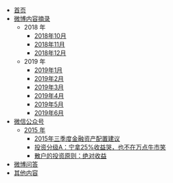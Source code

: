 * [首页](/)
* [微博内容摘录](weibo_weibo/README)
	* 2018 年
		* [2018年10月](weibo_weibo/201810.md)
		* [2018年11月](weibo_weibo/201811.md)
		* [2018年12月](weibo_weibo/201812.md)
	* 2019 年
		* [2019年1月](weibo_weibo/201901.md)
		* [2019年2月](weibo_weibo/201902.md)
		* [2019年3月](weibo_weibo/201903.md)
		* [2019年4月](weibo_weibo/201904.md)
		* [2019年5月](weibo_weibo/201905.md)
		* [2019年6月](weibo_weibo/201906.md)
* [微信公众号](wechat/README)
	* [2015 年](wechat/2015/README)
		* [2015年三季度金融资产配置建议](wechat/2015/2015_0611_2015年三季度金融资产配置建议.md)	
		* [投资分级A：宁拿25%收益哭，也不在万点牛市笑](wechat/2015/2015_0615_投资分级A：宁拿25%收益哭，也不在万点牛市笑.md)	
		* [散户的投资原则：绝对收益](wechat/2015/2015_0619_散户的投资原则：绝对收益.md)		
* [微博问答](weibo_qa/README)
* [其他内容](others/README)